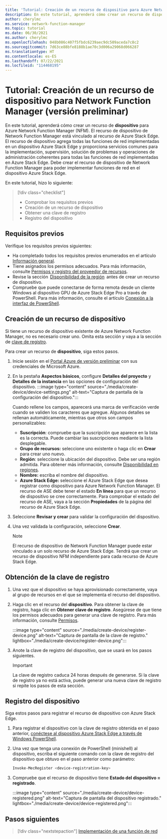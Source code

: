 ```yaml
---
title: 'Tutorial: Creación de un recurso de dispositivo para Azure Network Function Manager'
description: En este tutorial, aprenderá cómo crear un recurso de dispositivo para Azure Network Function Manager.
author: cherylmc
ms.service: network-function-manager
ms.topic: tutorial
ms.date: 06/30/2021
ms.author: cherylmc
ms.openlocfilehash: 048b086c407f5fbdc6239aec9dc509aceda7c8c2
ms.sourcegitcommit: 7d63ce88bfe8188b1ae70c3d006a29068d066287
ms.translationtype: HT
ms.contentlocale: es-ES
ms.lasthandoff: 07/22/2021
ms.locfileid: "114468195"
---
```

# <a name="tutorial-create-a-network-function-manager-device-resource-preview"></a>Tutorial: Creación de un recurso de dispositivo para Network Function Manager (versión preliminar)

En este tutorial, aprenderá cómo crear un recurso de **dispositivo** para Azure Network Function Manager (NFM). El recurso de dispositivo de Network Function Manager está vinculado al recurso de Azure Stack Edge. El recurso de dispositivo agrega todas las funciones de red implementadas en un dispositivo Azure Stack Edge y proporciona servicios comunes para la implementación, supervisión, solución de problemas y operaciones de administración coherentes para todas las funciones de red implementadas en Azure Stack Edge. Debe crear el recurso de dispositivo de Network Function Manager para poder implementar funciones de red en el dispositivo Azure Stack Edge.

En este tutorial, hizo lo siguiente:

> [!div class="checklist"]
> * Comprobar los requisitos previos
> * Creación de un recurso de dispositivo
> * Obtener una clave de registro
> * Registro del dispositivo

## <a name="prerequisites"></a><a name="pre"></a>Requisitos previos

Verifique los requisitos previos siguientes:

* Ha completado todos los requisitos previos enumerados en el artículo [Información general](overview.md#prereq).
* Tiene asignados los permisos adecuados. Para más información, consulte [Permisos y registro del proveedor de recursos](overview.md#permissions).
* Revise la sección  [Disponibilidad de la región](overview.md#regions)  antes de crear un recurso de dispositivo.
* Compruebe que puede conectarse de forma remota desde un cliente Windows al dispositivo GPU de Azure Stack Edge Pro a través de PowerShell. Para más información, consulte el artículo [Conexión a la interfaz de PowerShell](../databox-online/azure-stack-edge-gpu-connect-powershell-interface.md#connect-to-the-powershell-interface).

## <a name="create-a-device-resource"></a><a name="create"></a>Creación de un recurso de dispositivo

Si tiene un recurso de dispositivo existente de Azure Network Function Manager, no es necesario crear uno. Omita esta sección y vaya a la sección de [clave de registro](#key).

Para crear un recurso de **dispositivo**, siga estos pasos.

1. Inicie sesión en el [Portal Azure de versión preliminar](https://aka.ms/AzureNetworkFunctionManager) con sus credenciales de Microsoft Azure.

1. En la pestaña **Aspectos básicos**, configure **Detalles del proyecto** y **Detalles de la instancia** en las opciones de configuración del dispositivo.
   :::image type="content" source="./media/create-device/device-settings.png" alt-text="Captura de pantalla de la configuración del dispositivo.":::

   Cuando rellene los campos, aparecerá una marca de verificación verde cuando se validen los caracteres que agregue. Algunos detalles se rellenan automáticamente, mientras que otros son campos personalizables:

   * **Suscripción**: compruebe que la suscripción que aparece en la lista es la correcta. Puede cambiar las suscripciones mediante la lista desplegable.
   * **Grupo de recursos:** seleccione uno existente o haga clic en **Crear** para crear uno nuevo.
   * **Región**: seleccione la ubicación del dispositivo. Debe ser una región admitida. Para obtener más información, consulte [Disponibilidad en regiones](overview.md#regions).
   * **Nombre:** escriba el nombre del dispositivo.
   * **Azure Stack Edge:** seleccione el Azure Stack Edge que desea registrar como dispositivo para Azure Network Function Manager. El recurso de ASE debe tener el estado **En línea** para que un recurso de dispositivo se cree correctamente. Para comprobar el estado del recurso de ASE, vaya a la sección **Propiedades** de la página del recurso de Azure Stack Edge.
1. Seleccione **Revisar y crear** para validar la configuración del dispositivo.
1. Una vez validada la configuración, seleccione **Crear**.
   
   >[!NOTE]
   >El recurso de dispositivo de Network Function Manager puede estar vinculado a un solo recurso de Azure Stack Edge. Tendrá que crear un recurso de dispositivo NFM independiente para cada recurso de Azure Stack Edge.
   >

## <a name="get-the-registration-key"></a><a name="key"></a>Obtención de la clave de registro

1. Una vez que el dispositivo se haya aprovisionado correctamente, vaya al grupo de recursos en el que se implementa el recurso del dispositivo.
1. Haga clic en el recurso del **dispositivo**. Para obtener la clave de registro, haga clic en **Obtener clave de registro**. Asegúrese de que tiene los permisos adecuados para generar una clave de registro. Para más información, consulte [Permisos](overview.md#permissions).

   :::image type="content" source="./media/create-device/register-device.png" alt-text="Captura de pantalla de la clave de registro." lightbox="./media/create-device/register-device.png":::
1. Anote la clave de registro del dispositivo, que se usará en los pasos siguientes.

   > [!IMPORTANT]
   > La clave de registro caduca 24 horas después de generarse. Si la clave de registro ya no está activa, puede generar una nueva clave de registro si repite los pasos de esta sección.
   >

## <a name="register-the-device"></a><a name="registration"></a>Registro del dispositivo

Siga estos pasos para registrar el recurso de dispositivo con Azure Stack Edge.

1. Para registrar el dispositivo con la clave de registro obtenida en el paso anterior, [conéctese al dispositivo Azure Stack Edge a través de Windows PowerShell](../databox-online/azure-stack-edge-gpu-connect-powershell-interface.md#connect-to-the-powershell-interface).

1. Una vez que tenga una conexión de PowerShell (minishell) al dispositivo, escriba el siguiente comando con la clave de registro del dispositivo que obtuvo en el paso anterior como parámetro:
   ```powershell
   Invoke-MecRegister <device-registration-key>
   ```

1. Compruebe que el recurso de dispositivo tiene **Estado del dispositivo = registrado**.

   :::image type="content" source="./media/create-device/device-registered.png" alt-text="Captura de pantalla del dispositivo registrado." lightbox="./media/create-device/device-registered.png":::
 
## <a name="next-steps"></a>Pasos siguientes

> [!div class="nextstepaction"]
> [Implementación de una función de red](deploy-functions.md)
